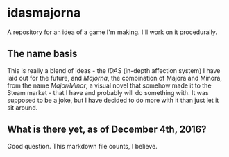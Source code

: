 # idasmajorna
A repository for an idea of a game I'm making. I'll work on it procedurally.

## The name basis 
This is really a blend of ideas - the *IDAS* (in-depth affection system) I have laid out for the future, and *Majorna*, the combination of Majora and Minora, from the name *Major/Minor*, a visual novel that somehow made it to the Steam market - that I have and probably will do something with. It was supposed to be a joke, but I have decided to do more with it than just let it sit around.  

## What is there yet, as of December 4th, 2016?
Good question. This markdown file counts, I believe. 
